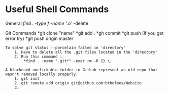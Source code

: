# Useful Shell Commands 

General 
	*find . -type f -name '*.o' -delete
	
Git Commands 
	*git clone "name"
	*git add . 
	*git commit 
	*git push (If you get error try)
	*git push origin master 
	
	To solve git status --porcelain failed in 'directory'
		1. Have to delete all the .git files located in the 'directory'
		2. Run this command : 
			*find . -name ".git*" -exec rm -R {} \;
	
	A blackened unclickable folder in Github represent an old repo that wasn't removed locally properly. 
		1. git init
		2. git remote add origin git@github.com:btholmes/Website
		3.  
